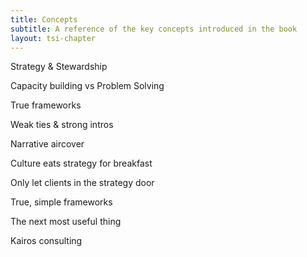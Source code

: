 ```yaml
---
title: Concepts
subtitle: A reference of the key concepts introduced in the book
layout: tsi-chapter
---
```


Strategy & Stewardship

Capacity building vs Problem Solving

True frameworks

Weak ties & strong intros

Narrative aircover

Culture eats strategy for breakfast

Only let clients in the strategy door

True, simple frameworks

The next most useful thing

Kairos consulting
